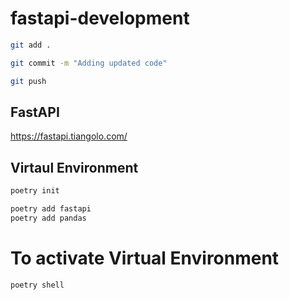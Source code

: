 # fastapi-development
```bash
git add .
```
```bash
git commit -m "Adding updated code"
```
```bash
git push
```
## FastAPI
https://fastapi.tiangolo.com/

## Virtaul Environment

```bash
poetry init
```

```bash
poetry add fastapi
poetry add pandas
```

# To activate Virtual Environment

```bash
poetry shell
```